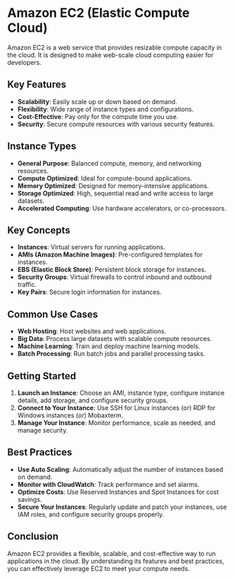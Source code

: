 # Amazon EC2 (Elastic Compute Cloud)

Amazon EC2 is a web service that provides resizable compute capacity in the cloud. It is designed to make web-scale cloud computing easier for developers.

## Key Features

- **Scalability**: Easily scale up or down based on demand.
- **Flexibility**: Wide range of instance types and configurations.
- **Cost-Effective**: Pay only for the compute time you use.
- **Security**: Secure compute resources with various security features.

## Instance Types

- **General Purpose**: Balanced compute, memory, and networking resources.
- **Compute Optimized**: Ideal for compute-bound applications.
- **Memory Optimized**: Designed for memory-intensive applications.
- **Storage Optimized**: High, sequential read and write access to large datasets.
- **Accelerated Computing**: Use hardware accelerators, or co-processors.

## Key Concepts

- **Instances**: Virtual servers for running applications.
- **AMIs (Amazon Machine Images)**: Pre-configured templates for instances.
- **EBS (Elastic Block Store)**: Persistent block storage for instances.
- **Security Groups**: Virtual firewalls to control inbound and outbound traffic.
- **Key Pairs**: Secure login information for instances.

## Common Use Cases

- **Web Hosting**: Host websites and web applications.
- **Big Data**: Process large datasets with scalable compute resources.
- **Machine Learning**: Train and deploy machine learning models.
- **Batch Processing**: Run batch jobs and parallel processing tasks.

## Getting Started

1. **Launch an Instance**: Choose an AMI, instance type, configure instance details, add storage, and configure security groups.
2. **Connect to Your Instance**: Use SSH for Linux instances (or) RDP for Windows instances (or) Mobaxterm.
3. **Manage Your Instance**: Monitor performance, scale as needed, and manage security.

## Best Practices

- **Use Auto Scaling**: Automatically adjust the number of instances based on demand.
- **Monitor with CloudWatch**: Track performance and set alarms.
- **Optimize Costs**: Use Reserved Instances and Spot Instances for cost savings.
- **Secure Your Instances**: Regularly update and patch your instances, use IAM roles, and configure security groups properly.

## Conclusion

Amazon EC2 provides a flexible, scalable, and cost-effective way to run applications in the cloud. By understanding its features and best practices, you can effectively leverage EC2 to meet your compute needs.
